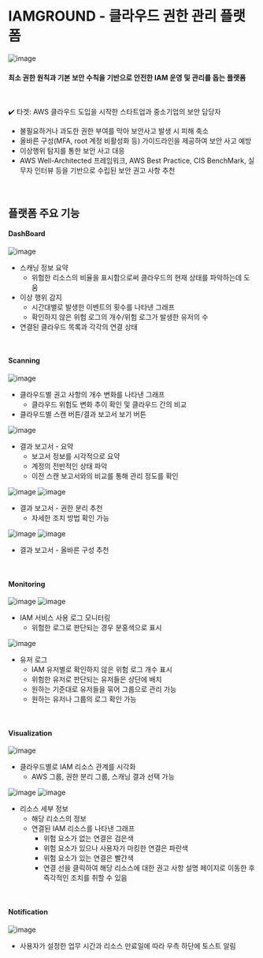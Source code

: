 # IAMGROUND - 클라우드 권한 관리 플랫폼
![image](https://user-images.githubusercontent.com/66164561/224383113-7e5d04e3-5d5e-46b3-b580-2d38b25b4321.png)

#### 최소 권한 원칙과 기본 보안 수칙을 기반으로 안전한 IAM 운영 및 관리를 돕는 플랫폼
<br>

✔️ 타겟: AWS 클라우드 도입을 시작한 스타트업과 중소기업의 보안 담당자 
* 불필요하거나 과도한 권한 부여를 막아 보안사고 발생 시 피해 축소
* 올바른 구성(MFA, root 계정 비활성화 등) 가이드라인을 제공하여 보안 사고 예방
* 이상행위 탐지를 통한 보안 사고 대응
* AWS Well-Architected 프레임워크, AWS Best Practice, CIS BenchMark, 실무자 인터뷰 등을 기반으로 수립된 보안 권고 사항 추천
<br>

## 플랫폼 주요 기능
#### DashBoard
![image](https://user-images.githubusercontent.com/66164561/224378796-ea571840-dec4-4d87-aba8-f23014dc48a5.png)
* 스캐닝 정보 요약
   * 위험한 리소스의 비율을 표시함으로써 클라우드의 현재 상태를 파악하는데 도움
* 이상 행위 감지
   * 시간대별로 발생한 이벤트의 횟수를 나타낸 그래프
   * 확인하지 않은 위험 로그의 개수/위험 로그가 발생한 유저의 수
* 연결된 클라우드 목록과 각각의 연결 상태
<br>

#### Scanning
![image](https://user-images.githubusercontent.com/66164561/224379339-cb04a97e-d7f5-4f60-91e9-69c8caed844f.png)
* 클라우드별 권고 사항의 개수 변화를 나타낸 그래프
   * 클라우드 위험도 변화 추이 확인 및 클라우드 간의 비교
* 클라우드별 스캔 버튼/결과 보고서 보기 버튼

![image](https://user-images.githubusercontent.com/66164561/224379718-32e67e54-5b15-4854-9299-ac0ba9e72fc3.png)
* 결과 보고서 - 요약
   * 보고서 정보를 시각적으로 요약
   * 계정의 전반적인 상태 파악
   * 이전 스캔 보고서와의 비교를 통해 관리 정도를 확인
   
![image](https://user-images.githubusercontent.com/66164561/224379958-71359279-88c3-4257-a5fe-21a27deb414f.png)
![image](https://user-images.githubusercontent.com/66164561/224379968-84f20025-2efc-42ca-95ca-fd8c22a6c13e.png)
* 결과 보고서 - 권한 분리 추천
   * 자세한 조치 방법 확인 가능

![image](https://user-images.githubusercontent.com/66164561/224380225-0bdba708-3e06-427e-bc32-888833b5d454.png)
![image](https://user-images.githubusercontent.com/66164561/224380206-2bb124fe-06f2-4445-ab2c-4fc9a5029e8b.png)
* 결과 보고서 - 올바른 구성 추천
<br>

#### Monitoring
![image](https://user-images.githubusercontent.com/66164561/224380697-7976ecc2-f916-4726-95bd-12f3f4b42442.png)
![image](https://user-images.githubusercontent.com/66164561/224380909-5c7ef360-234b-4629-a504-e95df62adc3e.png)
* IAM 서비스 사용 로그 모니터링
   * 위험한 로그로 판단되는 경우 분홍색으로 표시


![image](https://user-images.githubusercontent.com/66164561/224381006-497f6704-8c92-4214-981a-ca859d61baa7.png)
* 유저 로그 
   * IAM 유저별로 확인하지 않은 위험 로그 개수 표시
   * 위험한 유저로 판단되는 유저들은 상단에 배치
   * 원하는 기준대로 유저들을 묶어 그룹으로 관리 가능
   * 원하는 유저나 그룹의 로그 확인 가능
<br>

#### Visualization
![image](https://user-images.githubusercontent.com/66164561/224381521-5d14da12-d666-40ca-a498-caa6e6abc36e.png)
* 클라우드별로 IAM 리소스 관계를 시각화
   * AWS 그룹, 권한 분리 그룹, 스캐닝 결과 선택 가능

![image](https://user-images.githubusercontent.com/66164561/224381687-809ddbae-a266-4e66-9c49-24e1c7ec4422.png)
![image](https://user-images.githubusercontent.com/66164561/224381704-34bce853-4da0-42eb-b85b-3d724d0e99de.png)
* 리소스 세부 정보
   * 해당 리소스의 정보
   * 연결된 IAM 리소스를 나타낸 그래프
      * 위험 요소가 없는 연결은 검은색
      * 위험 요소가 있으나 사용자가 마킹한 연결은 파란색
      * 위험 요소가 있는 연결은 빨간색
      * 연결 선을 클릭하여 해당 리소스에 대한 권고 사항 설명 페이지로 이동한 후 즉각적인 조치를 취할 수 있음
<br>

#### Notification
![image](https://user-images.githubusercontent.com/66164561/224382187-65808640-6ec0-4056-9ff8-911e1489fab3.png)
* 사용자가 설정한 업무 시간과 리소스 만료일에 따라 우측 하단에 토스트 알림
<br>





